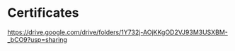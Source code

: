 # Certificates

https://drive.google.com/drive/folders/1Y732j-AOjKKgOD2VJ93M3USXBM-_bCO9?usp=sharing
